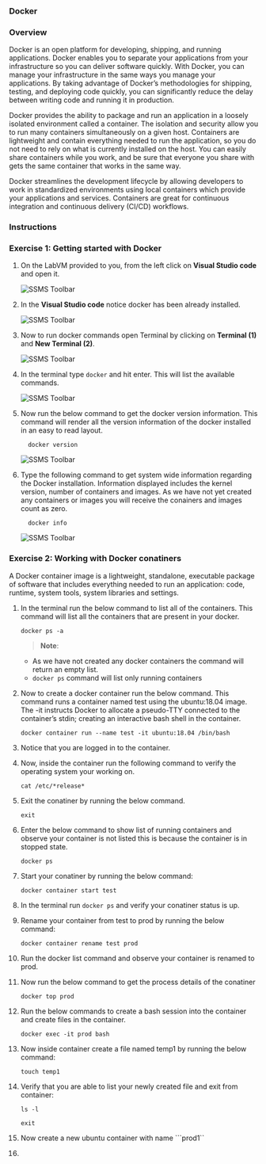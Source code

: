 
###  Docker 

### Overview

Docker is an open platform for developing, shipping, and running applications. Docker enables you to separate your applications from your infrastructure so you can deliver software quickly. With Docker, you can manage your infrastructure in the same ways you manage your applications. By taking advantage of Docker’s methodologies for shipping, testing, and deploying code quickly, you can significantly reduce the delay between writing code and running it in production.

Docker provides the ability to package and run an application in a loosely isolated environment called a container. The isolation and security allow you to run many containers simultaneously on a given host. Containers are lightweight and contain everything needed to run the application, so you do not need to rely on what is currently installed on the host. You can easily share containers while you work, and be sure that everyone you share with gets the same container that works in the same way.

Docker streamlines the development lifecycle by allowing developers to work in standardized environments using local containers which provide your applications and services. Containers are great for continuous integration and continuous delivery (CI/CD) workflows.

### Instructions

### Exercise 1: Getting started with Docker

1. On the LabVM provided to you, from the left click on **Visual Studio code**  and open it.

   ![](./images/dock1.png "SSMS Toolbar")


2. In the **Visual Studio code** notice docker has been already installed.

   ![](./images/dock2.png "SSMS Toolbar")

3. Now to run docker commands open Terminal by clicking on **Terminal (1)** and **New Terminal (2)**.

   ![](./images/dock3.png "SSMS Toolbar")

4. In the terminal type  ```docker``` and hit enter. This will list the available commands.

   ![](./images/dock4.png "SSMS Toolbar")

5. Now run the below command to get the docker version information.  This command will render all the version information of the docker installed in an easy to read layout.

   ```
     docker version
   ```
   ![](./images/dock5.png "SSMS Toolbar")

6. Type the following command to get system wide information regarding the Docker installation. Information displayed includes the kernel version, number of containers and images. As we have not yet created any containers or images you will receive the conainers and images count as zero.

   ```
     docker info
   ```
   
   ![](./images/dock6.png "SSMS Toolbar")


### Exercise 2:  Working with Docker conatiners

A Docker container image is a lightweight, standalone, executable package of software that includes everything needed to run an application: code, runtime, system tools, system libraries and settings.


1. In the terminal run the below command to list all of the containers. This command will list all the containers that are present in your docker.

   ```
   docker ps -a
   ```
   
   > **Note**: 
     - As we have not created any docker containers the command will return an empty list. 
     - ```docker ps``` command will list only running containers
   
2. Now to create a docker container run the below command. This command runs a container named test using the ubuntu:18.04 image. The -it instructs Docker to allocate a pseudo-TTY connected to the container’s stdin; creating an interactive bash shell in the container. 

   ```
   docker container run --name test -it ubuntu:18.04 /bin/bash
   ```
  
3. Notice that you are logged in to the container. 


4. Now, inside the container run the following command to verify the operating system your working on.

   ```
   cat /etc/*release*
   ```
   
5. Exit the conatiner by running the below command.

   ```
   exit
   ```
   
5. Enter the below command to show list of running containers and observe your container is not listed this is because the container is in stopped state.

   ```
   docker ps 
   ```

6. Start your conatiner by running the below command:

   ```
   docker container start test
   ```
   
7. In the terminal run ```docker ps``` and verify your conatiner status is up.

8. Rename your container from test to prod by running the below command:

   ```
   docker container rename test prod
   ```
   
9. Run the docker list command and observe your container is renamed to prod.

10. Now run the below command to get the process details of the conatiner

    ```
    docker top prod
    ```
    
11. Run the below commands to create a bash session into the container and create files in the container.

    ```
    docker exec -it prod bash 
    ```
    
12. Now inside container create a file named temp1 by running the below command:

     ```
     touch temp1
     ```
     
13. Verify  that you are able to list your newly created file and exit from container:

    ```
    ls -l
    ```
    
    ```
    exit
    ```
    
14. Now create a new ubuntu container with name ```prod1``

15. 


